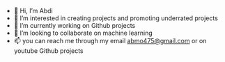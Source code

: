 - 👋 Hi, I’m Abdi
- 👀 I’m interested in creating projects and promoting underrated projects 
- 🌱 I’m currently working on Github projects 
- 💞️ I’m looking to collaborate on machine learning 
- 📫 you can reach me through my email abmo475@gmail.com or on youtube Github projects 

<!---
Abmo475/Abmo475 is a ✨ special ✨ repository because its `README.md` (this file) appears on your GitHub profile.
You can click the Preview link to take a look at your changes.
--->
